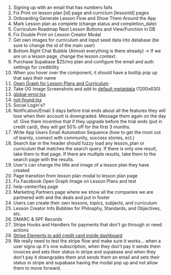 1. Signing up with an email that has numbers fails
2. Fix Print on lesson plan [id] page and curriclum [lessonId] pages
3. Onboarding Generate Lesson Flow and Show Them Around the App
4. Mark Lesson plan as complete (change status and completion_date)
5. Curriculum Roadmap Next Lesson Buttons and View/Function in DB
6. Fix Double Print on Lesson Creator Modal
7. Get own images for curriculum and input seed data into database (be sure to change the id of the main user)
8. Bottom Right Chat Bubble (Almost everything is there already) -> If we are on a lesson page, change the lesson context.
9. Purchase Supabase $25/mo plan and configure the email and auth settings for credibility
10. When you hover over the <Avatar /> component, it should have a tooltip pop up that says their name
11. [Open Graph for Lesson Plans and Curriculum](https://nextjs.org/docs/app/api-reference/file-conventions/metadata/opengraph-image)
12. Take OG Image Screenshots and add to [default metatdata](src/lib/meta/defaultMetadata.ts) (1200x630)
13. [global-error.tsx](src/app/global-error.tsx)
14. [not-found.tsx](src/app/not-found.tsx)
15. Social Login's?
16. Notification/Email 3 days before trial ends about all the features they will lose when their account is downgraded. Message them again on the day of. Give them incentive that if they upgrade before the trial ends (put in credit card), they will get 50% off for the first 3 months.
17. Write App Users Email Automation Sequence (how to get the most out of learnly, connect with community, success stories, ect.)
18. Search bar in the header should fuzzy load any lesson_plan or curriculum that matches the search query. If there is only one result, take them to that page. If there are multiple results, take them to the search page with the results.
19. User's can change the title and image of a lesson plan they have created
20. Page transition from lesson plan modal to lesson plan page
21. Fix Facebook Open Graph Image on Lesson Plans and test
22. help-center/faq page
23. Marketing Partners page where we show all the companies we are partnered with and the deals and put in footer
24. Users can create their own lessons, topics, subjects, and curriculum
25. Lesson Creator Info Bubbles for Philosphy, Standards, and Objectives, etc.
26. DMARC & SPF Records
27. Stripe Hooks and Handlers for payments that don't go through or need actions
28. [Stripe Elements to add credit card inside dashboard](https://stripe.com/docs/payments/payment-element)
29. We really need to test the stripe flow and make sure it works... when a user signs up it's one subscription, when they don't pay it sends them invoices and sets their status in stripe and supabase and when they don't pay it downgrades them and sends them an email and sets their status in stripe and supabase having the modal pop up and not allow them to move forward.
